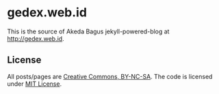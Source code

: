 gedex.web.id
============

This is the source of Akeda Bagus jekyll-powered-blog at http://gedex.web.id.

## License

All posts/pages are [Creative Commons, BY-NC-SA](http://creativecommons.org/licenses/by-nc-sa/3.0/).
The code is licensed under [MIT License](http://opensource.org/licenses/mit-license.php).
